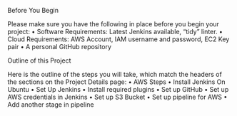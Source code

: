 Before You Begin

Please make sure you have the following in place before you begin your project:
•	Software Requirements: Latest Jenkins available, “tidy” linter.
•	Cloud Requirements: AWS Account, IAM username and password, EC2 Key pair
•	A personal GitHub repository

Outline of this Project

Here is the outline of the steps you will take, which match the headers of the sections on the Project Details page:
•	AWS Steps
•	Install Jenkins On Ubuntu
•	Set Up Jenkins
•	Install required plugins
•	Set up GitHub
•	Set up AWS credentials in Jenkins
•	Set up S3 Bucket
•	Set up pipeline for AWS
•	Add another stage in pipeline
